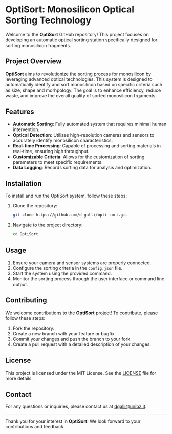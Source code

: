 # OptiSort: Monosilicon Optical Sorting Technology

Welcome to the **OptiSort** GitHub repository! This project focuses on developing an automatic optical sorting station specifically designed for sorting monosilicon fragments.

## Project Overview

**OptiSort** aims to revolutionize the sorting process for monosilicon by leveraging advanced optical technologies. This system is designed to automatically identify and sort monosilicon based on specific criteria such as size, shape and morhpology. The goal is to enhance efficiency, reduce waste, and improve the overall quality of sorted monosilicon frgaments.

## Features

- **Automatic Sorting**: Fully automated system that requires minimal human intervention.
- **Optical Detection**: Utilizes high-resolution cameras and sensors to accurately identify monosilicon characteristics.
- **Real-time Processing**: Capable of processing and sorting materials in real-time, ensuring high throughput.
- **Customizable Criteria**: Allows for the customization of sorting parameters to meet specific requirements.
- **Data Logging**: Records sorting data for analysis and optimization.

## Installation

To install and run the OptiSort system, follow these steps:

1. Clone the repository:
    ```bash
    git clone https://github.com/d-galli/opti-sort.git
    ```

2. Navigate to the project directory:
    ```bash
    cd OptiSort
    ```

## Usage

1. Ensure your camera and sensor systems are properly connected.
2. Configure the sorting criteria in the `config.json` file.
3. Start the system using the provided command.
4. Monitor the sorting process through the user interface or command line output.

## Contributing

We welcome contributions to the **OptiSort** project! To contribute, please follow these steps:

1. Fork the repository.
2. Create a new branch with your feature or bugfix.
3. Commit your changes and push the branch to your fork.
4. Create a pull request with a detailed description of your changes.

## License

This project is licensed under the MIT License. See the [LICENSE](LICENSE) file for more details.

## Contact

For any questions or inquiries, please contact us at [dgalli@unibz.it](mailto:dgalli@unibz.it).

---

Thank you for your interest in **OptiSort**! We look forward to your contributions and feedback.
